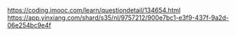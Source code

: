 https://coding.imooc.com/learn/questiondetail/134654.html  https://app.yinxiang.com/shard/s35/nl/9757212/900e7bc1-e3f9-437f-9a2d-06e254bc9e4f

